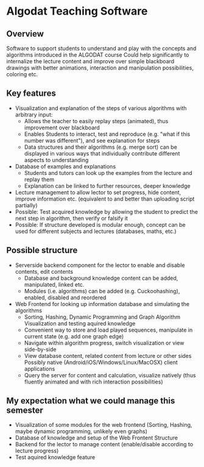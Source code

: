 # Algodat Teaching Software

## Overview
Software to support students to understand and play with the concepts and algorithms introduced in the ALGODAT course
Could help significantly to internalize the lecture content and improve over simple blackboard drawings with better animations, interaction and manipulation possibilities, coloring etc.

## Key features
- Visualization and explanation of the steps of various algorithms with arbitrary input:
	- Allows the teacher to easily replay steps (animated), thus improvement over blackboard
	- Enables Students to interact, test and reproduce (e.g. "what if this number was different"), and see explanation for steps
	- Data structures and their algorithms (e.g. merge sort) can be displayed in various ways that individually contribute different aspects to understanding
- Database of examples and explanations
	- Students and tutors can look up the examples from the lecture and replay them
	- Explanation can be linked to further resources, deeper knowledge
- Lecture management to allow lector to set progress, hide content, improve information etc. (equivalent to and better than uploading script partially)
- Possible: Test acquired knowledge by allowing the student to predict the next step in algorithm, then verify or falsify it
- Possible: If structure developed is modular enough, concept can be used for different subjects and lectures (databases, maths, etc.)


## Possible structure
- Serverside backend component for the lector to enable and disable contents, edit contents
	- Database and background knowledge content can be added, manipulated, linked etc.
	- Modules (i.e. algorithms) can be added (e.g. Cuckoohashing), enabled, disabled and reordered
- Web Frontend for looking up information database and simulating the algorithms
	- Sorting, Hashing, Dynamic Programming and Graph Algorithm Visualization and testing aquired knowledge
	- Convenient way to store and load played sequences, manipulate in current state (e.g. add one graph edge)
	- Navigate within algorithm progress, switch visualization or view side-by-side
	- View database content, related content from lecture or other sides
Possibly native (Android/iOS/Windows/Linux/MacOSX) client applications
	- Query the server for content and calculation, visualize natively (thus fluently animated and with rich interaction possibilities)


## My expectation what we could manage this semester
- Visualization of some modules for the web frontend (Sorting, Hashing, maybe dynamic programming, unlikely even graphs)
- Database of knowledge and setup of the Web Frontent Structure
- Backend for the lector to manage content (enable/disable according to lecture progress)
- Test aquired knowledge feature
